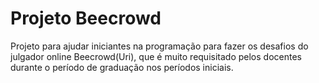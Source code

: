 # Projeto Beecrowd
Projeto para ajudar iniciantes na programação para fazer os desafios do julgador online Beecrowd(Uri), que é muito requisitado pelos docentes durante o período de graduação nos períodos iniciais.
